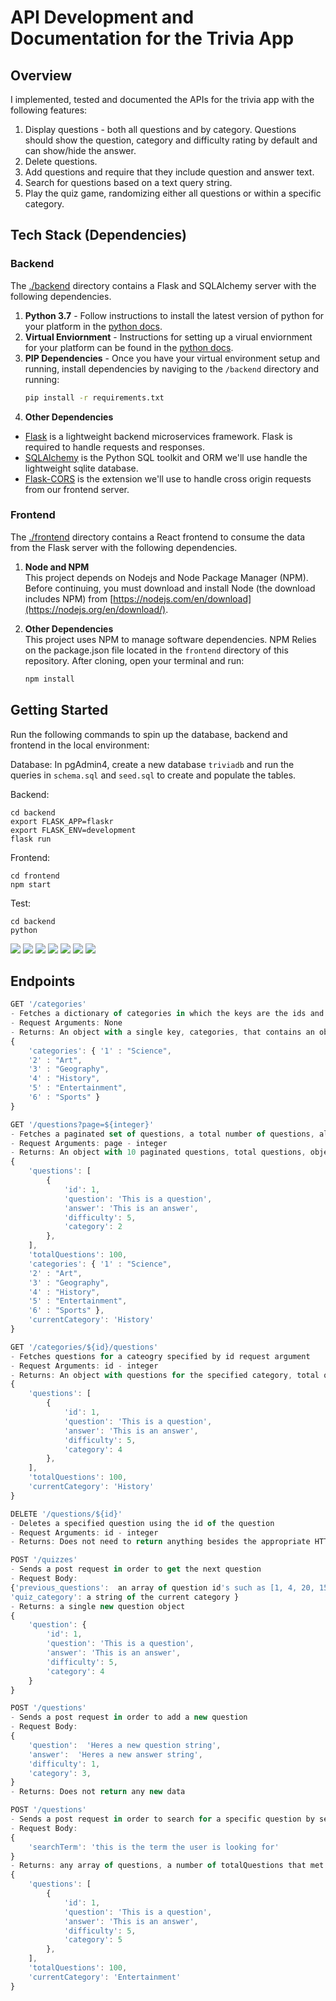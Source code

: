# API Development and Documentation for the Trivia App

## Overview

I implemented, tested and documented the APIs for the trivia app with the following features:

1. Display questions - both all questions and by category. Questions should show the question, category and difficulty rating by default and can show/hide the answer.
2. Delete questions.
3. Add questions and require that they include question and answer text.
4. Search for questions based on a text query string.
5. Play the quiz game, randomizing either all questions or within a specific category.

## Tech Stack (Dependencies)
### Backend
The [./backend](https://github.com/iDataist/trivia_api/tree/main/backend) directory contains a Flask and SQLAlchemy server with the following dependencies. 
1. **Python 3.7** - Follow instructions to install the latest version of python for your platform in the [python docs](https://docs.python.org/3/using/unix.html#getting-and-installing-the-latest-version-of-python).
2. **Virtual Enviornment** - Instructions for setting up a virual enviornment for your platform can be found in the [python docs](https://packaging.python.org/guides/installing-using-pip-and-virtual-environments/).
3. **PIP Dependencies** - Once you have your virtual environment setup and running, install dependencies by naviging to the `/backend` directory and running:
    ```bash
    pip install -r requirements.txt
    ```
4. **Other Dependencies**
 - [Flask](http://flask.pocoo.org/)  is a lightweight backend microservices framework. Flask is required to handle requests and responses.
 - [SQLAlchemy](https://www.sqlalchemy.org/) is the Python SQL toolkit and ORM we'll use handle the lightweight sqlite database. 
 - [Flask-CORS](https://flask-cors.readthedocs.io/en/latest/#) is the extension we'll use to handle cross origin requests from our frontend server. 
### Frontend
The [./frontend](hhttps://github.com/iDataist/trivia_api/tree/main/frontend) directory contains a React frontend to consume the data from the Flask server with the following dependencies.
1. **Node and NPM**<br>
This project depends on Nodejs and Node Package Manager (NPM). Before continuing, you must download and install Node (the download includes NPM) from [https://nodejs.com/en/download](https://nodejs.org/en/download/).

2. **Other Dependencies**<br>
This project uses NPM to manage software dependencies. NPM Relies on the package.json file located in the `frontend` directory of this repository. After cloning, open your terminal and run:
    ```bash
    npm install
    ```
## Getting Started
Run the following commands to spin up the database, backend and frontend in the local environment:

Database: In pgAdmin4, create a new database `triviadb` and run the queries in `schema.sql` and `seed.sql` to create and populate the tables. 

Backend:
```
cd backend
export FLASK_APP=flaskr
export FLASK_ENV=development
flask run
```
Frontend:
```
cd frontend
npm start
```
Test:
```
cd backend
python 
```

![](screenshots/1.png)
![](screenshots/2.png)
![](screenshots/3.png)
![](screenshots/4.png)
![](screenshots/5.png)
![](screenshots/6.png)
![](screenshots/7.png)

## Endpoints
```js
GET '/categories'
- Fetches a dictionary of categories in which the keys are the ids and the value is the corresponding string of the category
- Request Arguments: None
- Returns: An object with a single key, categories, that contains an object of id: category_string key:value pairs. 
{
    'categories': { '1' : "Science",
    '2' : "Art",
    '3' : "Geography",
    '4' : "History",
    '5' : "Entertainment",
    '6' : "Sports" }
}
```


```js
GET '/questions?page=${integer}'
- Fetches a paginated set of questions, a total number of questions, all categories and current category string. 
- Request Arguments: page - integer
- Returns: An object with 10 paginated questions, total questions, object including all categories, and current category string
{
    'questions': [
        {
            'id': 1,
            'question': 'This is a question',
            'answer': 'This is an answer', 
            'difficulty': 5,
            'category': 2
        },
    ],
    'totalQuestions': 100,
    'categories': { '1' : "Science",
    '2' : "Art",
    '3' : "Geography",
    '4' : "History",
    '5' : "Entertainment",
    '6' : "Sports" },
    'currentCategory': 'History'
}
```

```js
GET '/categories/${id}/questions'
- Fetches questions for a cateogry specified by id request argument 
- Request Arguments: id - integer
- Returns: An object with questions for the specified category, total questions, and current category string 
{
    'questions': [
        {
            'id': 1,
            'question': 'This is a question',
            'answer': 'This is an answer', 
            'difficulty': 5,
            'category': 4
        },
    ],
    'totalQuestions': 100,
    'currentCategory': 'History'
}
```

```js
DELETE '/questions/${id}'
- Deletes a specified question using the id of the question
- Request Arguments: id - integer
- Returns: Does not need to return anything besides the appropriate HTTP status code. Optionally can return the id of the question. If you are able to modify the frontend, you can have it remove the question using the id instead of refetching the questions. 
```

```js
POST '/quizzes'
- Sends a post request in order to get the next question 
- Request Body: 
{'previous_questions':  an array of question id's such as [1, 4, 20, 15]
'quiz_category': a string of the current category }
- Returns: a single new question object 
{
    'question': {
        'id': 1,
        'question': 'This is a question',
        'answer': 'This is an answer', 
        'difficulty': 5,
        'category': 4
    }
}
```

```js
POST '/questions'
- Sends a post request in order to add a new question
- Request Body: 
{
    'question':  'Heres a new question string',
    'answer':  'Heres a new answer string',
    'difficulty': 1,
    'category': 3,
}
- Returns: Does not return any new data
```

```js
POST '/questions'
- Sends a post request in order to search for a specific question by search term 
- Request Body: 
{
    'searchTerm': 'this is the term the user is looking for'
}
- Returns: any array of questions, a number of totalQuestions that met the search term and the current category string 
{
    'questions': [
        {
            'id': 1,
            'question': 'This is a question',
            'answer': 'This is an answer', 
            'difficulty': 5,
            'category': 5
        },
    ],
    'totalQuestions': 100,
    'currentCategory': 'Entertainment'
}
```
